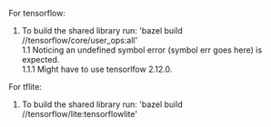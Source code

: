For tensorflow:  
1. To build the shared library run: 'bazel build //tensorflow/core/user_ops:all'  
    1.1 Noticing an undefined symbol error (symbol err goes here) is expected.  
        1.1.1 Might have to use tensorlfow 2.12.0.  

For tflite:  
1. To build the shared library run: 'bazel build //tensorflow/lite:tensorflowlite'  

